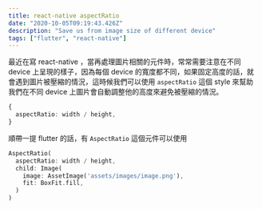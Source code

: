 ```yaml
---
title: react-native aspectRatio
date: "2020-10-05T09:19:43.426Z"
description: "Save us from image size of different device"
tags: ["flutter", "react-native"]
---
```


最近在寫 react-native ，當再處理圖片相關的元件時，常常需要注意在不同 device 上呈現的樣子，因為每個 device 的寬度都不同，如果固定高度的話，就會遇到圖片被壓縮的情況，這時候我們可以使用 `aspectRatio` 這個 style 來幫助我們在不同 device 上圖片會自動調整他的高度來避免被壓縮的情況。

```ts
{
  aspectRatio: width / height,
}
```

順帶一提 flutter 的話，有 `AspectRatio` 這個元件可以使用

```dart
AspectRatio(
  aspectRatio: width / height,
  child: Image(
    image: AssetImage('assets/images/image.png'),
    fit: BoxFit.fill,
  )
)
```
